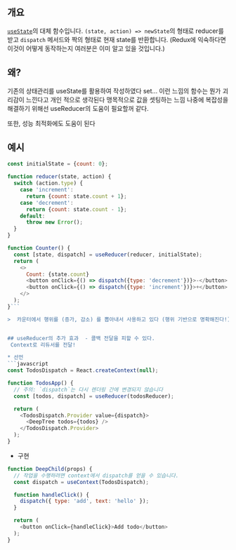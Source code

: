

## 개요 

[`useState`](https://ko.reactjs.org/docs/hooks-reference.html#usestate)의 대체 함수입니다. `(state, action) => newState`의 형태로 reducer를 받고 `dispatch` 메서드와 짝의 형태로 현재 state를 반환합니다. (Redux에 익숙하다면 이것이 어떻게 동작하는지 여러분은 이미 알고 있을 것입니다.)

## 왜?
기존의 상태관리를 useState를 활용하여 작성하였다 set... 이런 느낌의 함수는 뭔가 괴리감이 느낀다고 개인
적으로 생각된다 맹목적으로 값을 셋팅하는 느낌 나중에 복잡성을 해결하기 위해선 useReducer의 도움이 필요할꺼 같다.

또한, 성능 최적화에도 도움이 된다 


##  예시 

``` javascript 
const initialState = {count: 0};

function reducer(state, action) {
  switch (action.type) {
    case 'increment':
      return {count: state.count + 1};
    case 'decrement':
      return {count: state.count - 1};
    default:
      throw new Error();
  }
}

function Counter() {
  const [state, dispatch] = useReducer(reducer, initialState);
  return (
    <>
      Count: {state.count}
      <button onClick={() => dispatch({type: 'decrement'})}>-</button>
      <button onClick={() => dispatch({type: 'increment'})}>+</button>
    </>
  );
}```

>  카운터에서 행위를 (증가, 감소) 를 뽑아내서 사용하고 있다 (행위 기반으로 명확해진다!)


## useReducer의 추가 효과  - 콜백 전달을 피할 수 있다.
 Context로 리듀서를 전달!

* 선언 
```javascript 
const TodosDispatch = React.createContext(null);

function TodosApp() {
  // 주의: `dispatch`는 다시 렌더링 간에 변경되지 않습니다
  const [todos, dispatch] = useReducer(todosReducer);

  return (
    <TodosDispatch.Provider value={dispatch}>
      <DeepTree todos={todos} />
    </TodosDispatch.Provider>
  );
}
```
* 구현
``` javascript
function DeepChild(props) {
  // 작업을 수행하려면 context에서 dispatch를 얻을 수 있습니다.
  const dispatch = useContext(TodosDispatch);

  function handleClick() {
    dispatch({ type: 'add', text: 'hello' });
  }

  return (
    <button onClick={handleClick}>Add todo</button>
  );
}
```

